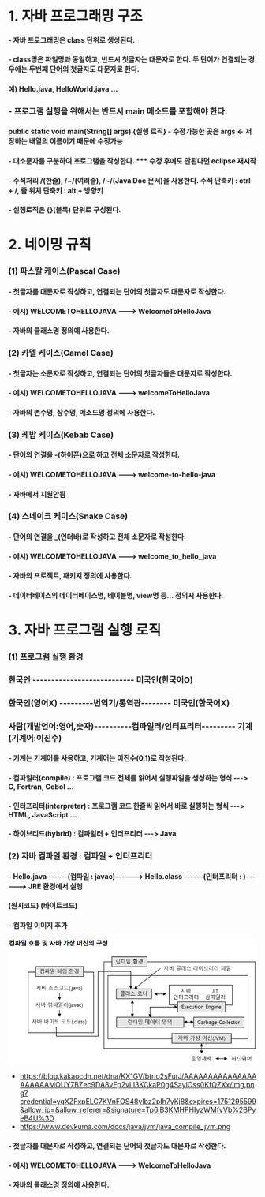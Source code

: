 # 1. 자바 프로그래밍 구조
#### - 자바 프로그래밍은 class 단위로 생성된다.
#### - class명은 파일명과 동일하고, 반드시 첫글자는 대문자로 한다. 두 단어가 연결되는 경우에는 두번째 단어의 첫글자도 대문자로 한다.
#### 	예) Hello.java, HelloWorld.java ...
###	 - 프로그램 실행을 위해서는 반드시 main 메소드를 포함해야 한다.
####   public static void main(String[] args) {실행 로직} - 수정가능한 곳은 args <- 저장하는 배열의 이름이기 때문에 수정가능
#### - 대소문자를 구분하여 프로그램을 작성한다. *** 수정 후에도 안된다면 eclipse 재시작
#### - 주석처리 /(한줄), /*~*/(여러줄), /**~**/(Java Doc 문서)을 사용한다. 주석 단축키 : ctrl + /, 줄 위치 단축키 : alt + 방향키
#### - 실행로직은 {}(블록) 단위로 구성된다.

# 2. 네이밍 규칙
### (1) 파스칼 케이스(Pascal Case)
#### - 첫글자를 대문자로 작성하고, 연결되는 단어의 첫글자도 대문자로 작성한다.
#### - 예시) WELCOMETOHELLOJAVA ---> WelcomeToHelloJava
#### - 자바의 클래스명 정의에 사용한다.

### (2) 카멜 케이스(Camel Case)
#### - 첫글자는 소문자로 작성하고, 연결되는 단어의 첫글자들은 대문자로 작성한다.
#### - 예시) WELCOMETOHELLOJAVA ---> welcomeToHelloJava
#### - 자바의 변수명, 상수명, 메소드명 정의에 사용한다.

### (3) 케밥 케이스(Kebab Case)
#### - 단어의 연결을 -(하이픈)으로 하고 전체 소문자로 작성한다.
#### - 예시) WELCOMETOHELLOJAVA ---> welcome-to-hello-java
#### - 자바에서 지원안됨

### (4) 스네이크 케이스(Snake Case)
#### - 단어의 연결을 _(언더바)로 작성하고 전체 소문자로 작성한다.
#### - 예시) WELCOMETOHELLOJAVA ---> welcome_to_hello_java
#### - 자바의 프로젝트, 패키지 정의에 사용한다.
#### - 데이터베이스의 데이터베이스명, 테이블명, view명 등... 정의시 사용한다.

# 3. 자바 프로그램 실행 로직
### (1) 프로그램 실행 환경
###    한국인       --------------------------- 미국인(한국어O)
###    한국인(영어X) ---------번역기/통역관-------- 미국인(한국어X)

###    사람(개발언어:영어,숫자)----------컴파일러/인터프리터--------- 기계(기계어:이진수)

#### - 기계는 기계어를 사용하고, 기계어는 이진수(0,1)로 작성된다. 
#### - 컴파일러(compile) : 프로그램 코드 전체를 읽어서 실행파일을 생성하는 형식 ---> C, Fortran, Cobol ...
#### - 인터프리터(interpreter) : 프로그램 코드 한줄씩 읽어서 바로 실행하는 형식 ---> HTML, JavaScript ...
#### - 하이브리드(hybrid) : 컴파일러 + 인터프리터 ---> Java

### (2) 자바 컴파일 환경 : 컴파일 + 인터프리터
#### - Hello.java ------(컴파일 : javac)------> Hello.class ------(인터프리터 : )------> JRE 환경에서 실행
####	(원시코드)					   (바이트코드)

#### - 컴파일 이미지 추가
![참고이미지](../md_images/01_jvm.png)
 - https://blog.kakaocdn.net/dna/KX1GV/btrio2sFurJ/AAAAAAAAAAAAAAAAAAAAAMOUY7BZec9DA8vFp2vLl3KCkaP0g4SaylOss0KfQZXx/img.png?credential=yqXZFxpELC7KVnFOS48ylbz2pIh7yKj8&expires=1751295599&allow_ip=&allow_referer=&signature=Tp6iB3KMHPHIyzWMfvVb%2BPyeB4U%3D
 - https://www.devkuma.com/docs/java/jvm/java_compile_jvm.png
 
#### - 첫글자를 대문자로 작성하고, 연결되는 단어의 첫글자도 대문자로 작성한다.
#### - 예시) WELCOMETOHELLOJAVA ---> WelcomeToHelloJava
#### - 자바의 클래스명 정의에 사용한다.





